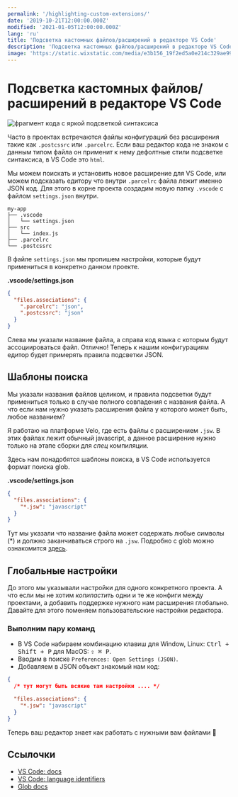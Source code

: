 ```yaml
---
permalink: '/highlighting-custom-extensions/'
date: '2019-10-21T12:00:00.000Z'
modified: '2021-01-05T12:00:00.000Z'
lang: 'ru'
title: 'Подсветка кастомных файлов/расширений в редакторе VS Code'
description: 'Подсветка кастомных файлов/расширений в редакторе VS Code'
image: 'https://static.wixstatic.com/media/e3b156_19f2ed5a0e214c329ae99a998e5e4f6e~mv2.png/v2/fill/w_300,h_300/i.jpg'
---
```


# Подсветка кастомных файлов/расширений в редакторе VS Code

<img
  src="/assets/images/code.svg"
  alt="фрагмент кода с яркой подсветкой синтаксиса"
/>

Часто в проектах встречаются файлы конфигураций без расширения такие как `.postcssrc` или `.parcelrc`. Если ваш редактор кода не знаком с данным типом файла он применит к нему дефолтные стили подсветке синтаксиса, в VS Code это `html`.

Мы можем поискать и установить новое расширение для VS Code, или можем подсказать едитору что внутри `.parcelrc` файла лежит именно JSON код. Для этого в корне проекта создадим новую папку `.vscode` c файлом `settings.json` внутри.

```text
my-app
├── .vscode
│   └── settings.json
├── src
│   └── index.js
├── .parcelrc
└── .postcssrc
```

В файле `settings.json` мы пропишем настройки, которые будут примениться в конкретно данном проекте.

**.vscode/settings.json**

```json
{
  "files.associations": {
    ".parcelrc": "json",
    ".postcssrc": "json"
  }
}
```

Слева мы указали название файла, а справа код языка с которым будут ассоциироваться файл. Отлично! Теперь к нашим конфигурациям едитор будет примерять правила подсветки JSON.

## Шаблоны поиска

Мы указали названия файлов целиком, и правила подсветки будут примениться только в случае полного совпадения с названия файла. А что если нам нужно указать расширения файла у которого может быть, любое названием?

Я работаю на платформе Velo, где есть файлы с расширением `.jsw`. В этих файлах лежит обычный javascript, а данное расширение нужно только на этапе сборки для *спец* компиляции.

Здесь нам понадобятся шаблоны поиска, в VS Code используется формат поиска glob.

**.vscode/settings.json**

```json
{
  "files.associations": {
    "*.jsw": "javascript"
  }
}
```

Тут мы указали что название файла может содержать любые символы (*) и должно заканчиваться строго на `.jsw`. Подробно с glob можно ознакомится [здесь](https://github.com/isaacs/node-glob).

## Глобальные настройки

До этого мы указывали настройки для одного конкретного проекта. А что если мы не хотим *копипастить* одни и те же конфиги между проектами, а добавить поддержке нужного нам расширения глобально. Давайте для этого поменяем пользовательские настройки редактора.

### Выполним пару команд

- В VS Code набираем комбинацию клавиш для Window, Linux: <kbd>Ctrl + Shift + P</kbd> для MacOS: <kbd>⇧ ⌘ P</kbd>.
- Вводим в поиске `Preferences: Open Settings (JSON)`.
- Добавляем в JSON объект знакомый нам код:

```json
{
  /* тут могут быть всякие там настройки .... */

  "files.associations": {
    "*.jsw": "javascript"
  }
}
```

Теперь ваш редактор знает как работать с нужными вам файлами 🎉

## Ссылочки

- [VS Code: docs](https://code.visualstudio.com/docs/languages/overview#_language-id)
- [VS Code: language identifiers](https://code.visualstudio.com/docs/languages/identifiers#_known-language-identifiers)
- [Glob docs](https://github.com/isaacs/node-glob)
